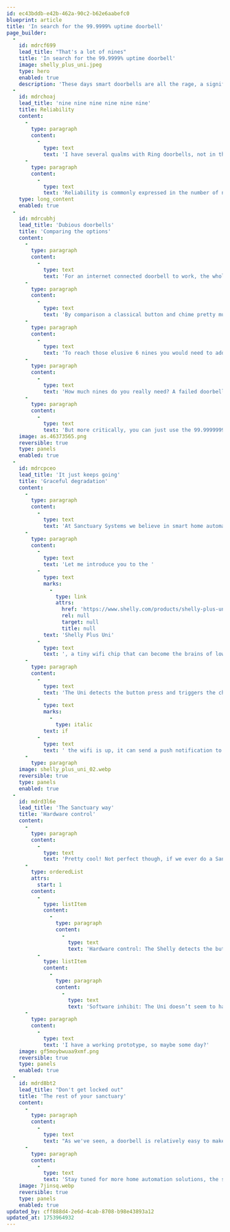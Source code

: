 ```yaml
---
id: ec43bddb-e42b-462a-90c2-b62e6aabefc0
blueprint: article
title: 'In search for the 99.9999% uptime doorbell'
page_builder:
  -
    id: mdrcf699
    lead_title: "That's a lot of nines"
    title: 'In search for the 99.9999% uptime doorbell'
    image: shelly_plus_uni.jpeg
    type: hero
    enabled: true
    description: 'These days smart doorbells are all the rage, a significant portion of houses in my neighborhood are adorned with Ring camera doorbells, while our house has a simple button that goes ding-dong and sends me a push notification. Let me tell you why and how.'
  -
    id: mdrchoaj
    lead_title: 'nine nine nine nine nine nine'
    title: Reliability
    content:
      -
        type: paragraph
        content:
          -
            type: text
            text: 'I have several qualms with Ring doorbells, not in the least the privacy aspect and the ugly fake MP3 chime, but what I want to talk about today is reliability.'
      -
        type: paragraph
        content:
          -
            type: text
            text: 'Reliability is commonly expressed in the number of nines. If your doorbell works 90% of the time, that’s one nine, if it works 99% of the time, that’s two nines, and so forth, all the way to 6 nines, 99.9999%. For context, that is 30 seconds downtime per year!'
    type: long_content
    enabled: true
  -
    id: mdrcubhj
    lead_title: 'Dubious doorbells'
    title: 'Comparing the options'
    content:
      -
        type: paragraph
        content:
          -
            type: text
            text: 'For an internet connected doorbell to work, the whole Rube Goldberg machine of buttons, chimes, apps, servers, wifi, electricity, internet, all need to work. I would be impressed if it did 2 to 3 nines.'
      -
        type: paragraph
        content:
          -
            type: text
            text: 'By comparison a classical button and chime pretty much only need electricity to work. That would maybe get you 4 to 5 nines, depending on how reliable your electricity grid is.'
      -
        type: paragraph
        content:
          -
            type: text
            text: 'To reach those elusive 6 nines you would need to add battery backup for your doorbell, at which point you would do well to take a moment to question your life choices.'
      -
        type: paragraph
        content:
          -
            type: text
            text: 'How much nines do you really need? A failed doorbell may result in a trip to the post office for your package, not the end of the world!'
      -
        type: paragraph
        content:
          -
            type: text
            text: 'But more critically, you can just use the 99.999999999% method of just knocking on the door. This is called graceful degradation, and is super important!'
    image: as.46373565.png
    reversible: true
    type: panels
    enabled: true
  -
    id: mdrcpceo
    lead_title: 'It just keeps going'
    title: 'Graceful degradation'
    content:
      -
        type: paragraph
        content:
          -
            type: text
            text: 'At Sanctuary Systems we believe in smart home automation that is private, reliable, and degrades gracefully, and we can do a lot better than a Ring on all accounts.'
      -
        type: paragraph
        content:
          -
            type: text
            text: 'Let me introduce you to the '
          -
            type: text
            marks:
              -
                type: link
                attrs:
                  href: 'https://www.shelly.com/products/shelly-plus-uni'
                  rel: null
                  target: null
                  title: null
            text: 'Shelly Plus Uni'
          -
            type: text
            text: ', a tiny wifi chip that can become the brains of low voltage “dumb” devices like a classic doorbell. Simply connect it between the chime transformer, coil, and button and you’re good to go.'
      -
        type: paragraph
        content:
          -
            type: text
            text: 'The Uni detects the button press and triggers the chime completely locally so your doorbell still gives its timeless ding-dong if the wifi is down. But it can also connect to Home Assistant so that '
          -
            type: text
            marks:
              -
                type: italic
            text: if
          -
            type: text
            text: ' the wifi is up, it can send a push notification to your phone.'
      -
        type: paragraph
    image: shelly_plus_uni_02.webp
    reversible: true
    type: panels
    enabled: true
  -
    id: mdrd3l6e
    lead_title: 'The Sanctuary way'
    title: 'Hardware control'
    content:
      -
        type: paragraph
        content:
          -
            type: text
            text: 'Pretty cool! Not perfect though, if we ever do a Sanctuary Systems doorbell, there are two things I would change:'
      -
        type: orderedList
        attrs:
          start: 1
        content:
          -
            type: listItem
            content:
              -
                type: paragraph
                content:
                  -
                    type: text
                    text: 'Hardware control: The Shelly detects the button press in software and software can have bugs. In the Sanctuary doorbell, the buttons directly controls the relay in hardware, so it even works if the microcontroller crashes.'
          -
            type: listItem
            content:
              -
                type: paragraph
                content:
                  -
                    type: text
                    text: 'Software inhibit: The Uni doesn’t seem to have a good way to enable/disable the chime from Home Assistant while maintaining graceful degradation. If you route the chime via HA it’ll fail when the wifi is down.'
      -
        type: paragraph
        content:
          -
            type: text
            text: 'I have a working prototype, so maybe some day?'
    image: gf5moybwuaa9xmf.png
    reversible: true
    type: panels
    enabled: true
  -
    id: mdrd8bt2
    lead_title: "Don't get locked out"
    title: 'The rest of your sanctuary'
    content:
      -
        type: paragraph
        content:
          -
            type: text
            text: "As we've seen, a doorbell is relatively easy to make smart, private, and reliable, but not everything has the built in fallback mechanism of knocking on the door. If your smart lock doesn't have a purpose built fallback mechanism you could be locked out of your house!"
      -
        type: paragraph
        content:
          -
            type: text
            text: 'Stay tuned for more home automation solutions, the sanctuary way.'
    image: 7jinsq.webp
    reversible: true
    type: panels
    enabled: true
updated_by: cff888d4-2e6d-4cab-8708-b98e43893a12
updated_at: 1753964932
---
```

